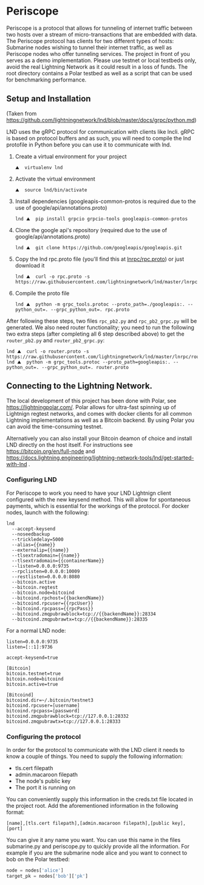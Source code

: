 # Periscope
Periscope is a protocol that allows for tunneling of internet traffic between two hosts over a stream of micro-transactions that are embedded with data. The Periscope protocol has clients for two different types of hosts: Submarine nodes wishing to tunnel their internet traffic, as well as Periscope nodes who offer tunneling services.
The project in front of you serves as a demo implementation. Please use testnet or local testbeds only, avoid the real Lightning Network as it could result in a loss of funds. The root directory contains a Polar testbed as well as a script that can be used for benchmarking performance.

## Setup and Installation
(Taken from https://github.com/lightningnetwork/lnd/blob/master/docs/grpc/python.md)

LND uses the gRPC protocol for communication with clients like lncli. gRPC is based on protocol buffers and as such, you will need to compile the lnd protofile in Python before you can use it to communicate with lnd.

1. Create a virtual environment for your project
    ```shell
    ⛰  virtualenv lnd
    ```
2. Activate the virtual environment
    ```shell
    ⛰  source lnd/bin/activate
    ```
3. Install dependencies (googleapis-common-protos is required due to the use of
  google/api/annotations.proto)
    ```shell
    lnd ⛰  pip install grpcio grpcio-tools googleapis-common-protos
    ```
4. Clone the google api's repository (required due to the use of
  google/api/annotations.proto)
    ```shell
    lnd ⛰  git clone https://github.com/googleapis/googleapis.git
    ```
5. Copy the lnd rpc.proto file (you'll find this at
  [lnrpc/rpc.proto](https://github.com/lightningnetwork/lnd/blob/master/lnrpc/rpc.proto))
  or just download it
    ```shell
    lnd ⛰  curl -o rpc.proto -s https://raw.githubusercontent.com/lightningnetwork/lnd/master/lnrpc/rpc.proto
    ```
6. Compile the proto file
    ```shell
    lnd ⛰  python -m grpc_tools.protoc --proto_path=./googleapis:. --python_out=. --grpc_python_out=. rpc.proto
    ```

After following these steps, two files `rpc_pb2.py` and `rpc_pb2_grpc.py` will be generated. We also need router functionality; you need to run the following two
extra steps (after completing all 6 step described above) to get the `router_pb2.py` and `router_pb2_grpc.py`:

```shell
lnd ⛰  curl -o router.proto -s https://raw.githubusercontent.com/lightningnetwork/lnd/master/lnrpc/routerrpc/router.proto
lnd ⛰  python -m grpc_tools.protoc --proto_path=googleapis:. --python_out=. --grpc_python_out=. router.proto
```

## Connecting to the Lightning Network.
The local development of this project has been done with Polar, see https://lightningpolar.com/. Polar allows for ultra-fast spinning up of Lightnign regtest networks, and comes with docker clients for all common Lightning implementations as well as a Bitcoin backend. By using Polar you can avoid the time-consuming testnet. 

Alternatively you can also install your Bitcoin deamon of choice and install LND directly on the host itself. For instructions see https://bitcoin.org/en/full-node and https://docs.lightning.engineering/lightning-network-tools/lnd/get-started-with-lnd .

### Configuring LND
For Periscope to work you need to have your LND Lightnign client configured with the new keysend method. This will allow for spontaneous payments, which is essential for the workings of the protocol.
For docker nodes, launch with the following:
```
lnd
  --accept-keysend
  --noseedbackup
  --trickledelay=5000
  --alias={{name}}
  --externalip={{name}}
  --tlsextradomain={{name}}
  --tlsextradomain={{containerName}}
  --listen=0.0.0.0:9735
  --rpclisten=0.0.0.0:10009
  --restlisten=0.0.0.0:8080
  --bitcoin.active
  --bitcoin.regtest
  --bitcoin.node=bitcoind
  --bitcoind.rpchost={{backendName}}
  --bitcoind.rpcuser={{rpcUser}}
  --bitcoind.rpcpass={{rpcPass}}
  --bitcoind.zmqpubrawblock=tcp://{{backendName}}:28334
  --bitcoind.zmqpubrawtx=tcp://{{backendName}}:28335
```

For a normal LND node:

```
listen=0.0.0.0:9735
listen=[::1]:9736

accept-keysend=true

[Bitcoin]
bitcoin.testnet=true
bitcoin.node=bitcoind
bitcoin.active=true

[Bitcoind]
bitcoind.dir=~/.bitcoin/testnet3
bitcoind.rpcuser=[username]
bitcoind.rpcpass=[password]
bitcoind.zmqpubrawblock=tcp://127.0.0.1:28332
bitcoind.zmqpubrawtx=tcp://127.0.0.1:28333
```

### Configuring the protocol
In order for the protocol to communicate with the LND client it needs to know a couple of things. You need to supply the following information:
- tls.cert filepath
- admin.macaroon filepath
- The node's public key
- The port it is running on

You can conveniently supply this information in the creds.txt file located in the project root. Add the aforementioned information in the following format:
```
[name],[tls.cert filepath],[admin.macaroon filepath],[public key],[port]
```
You can give it any name you want. You can use this name in the files submarine.py and periscope.py to quickly provide all the information. For example if you are the submarine node alice and you want to connect to bob on the Polar testbed:
```python
node = nodes['alice']
target_pk = nodes['bob']['pk']
